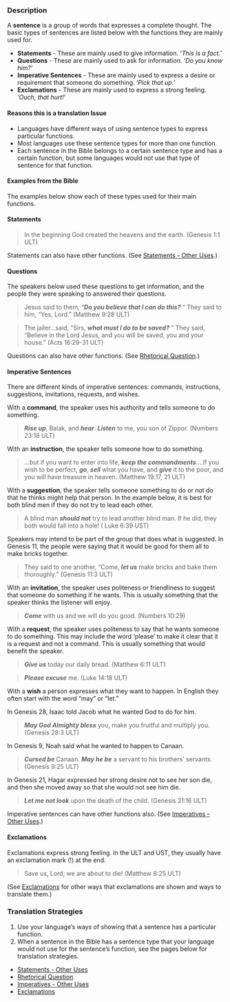 

### Description

A **sentence** is a group of words that expresses a complete thought. The basic types of sentences are listed below with the functions they are mainly used for.

* **Statements** - These are mainly used to give information. '_This is a fact._’
* **Questions** - These are mainly used to ask for information. ‘_Do you know him?_’
* **Imperative Sentences** - These are mainly used to express a desire or requirement that someone do something. ‘_Pick that up._’
* **Exclamations** - These are mainly used to express a strong feeling. ‘_Ouch, that hurt!_’


#### Reasons this is a translation Issue

* Languages have different ways of using sentence types to express particular functions.
* Most languages use these sentence types for more than one function.
* Each sentence in the Bible belongs to a certain sentence type and has a certain function, but some languages would not use that type of sentence for that function.

#### Examples from the Bible

The examples below show each of these types used for their main functions.

#### Statements

> In the beginning God created the heavens and the earth. (Genesis 1:1 ULT)

Statements can also have other functions. (See [Statements - Other Uses](../figs-declarative/01.md).)

#### Questions

The speakers below used these questions to get information, and the people they were speaking to answered their questions.

> Jesus said to them, “***Do you believe that I can do this?*** “ They said to him, “Yes, Lord.” (Matthew 9:28 ULT)  
  
> The jailer…said, “Sirs, ***what must I do to be saved?*** “ They said, “Believe in the Lord Jesus, and you will be saved, you and your house.” (Acts 16:29-31 ULT) 

Questions can also have other functions. (See [Rhetorical Question](../figs-rquestion/01.md).)

#### Imperative Sentences

There are different kinds of imperative sentences: commands, instructions, suggestions, invitations, requests, and wishes.

With a **command**, the speaker uses his authority and tells someone to do something.

> ***Rise up***, Balak, and ***hear***. ***Listen*** to me, you son of Zippor. (Numbers 23:18 ULT)

With an **instruction**, the speaker tells someone how to do something.

> …but if you want to enter into life, ***keep the commandments***.…If you wish to be perfect, ***go***, ***sell*** what you have, and ***give*** it to the poor, and you will have treasure in heaven. (Matthew 19:17, 21 ULT)

With a **suggestion**, the speaker tells someone something to do or not do that he thinks might help that person. In the example below, it is best for both blind men if they do not try to lead each other.

> A blind man ***should not*** try to lead another blind man. If he did, they both would fall into a hole! ( Luke 6:39 UST)

Speakers may intend to be part of the group that does what is suggested. In Genesis 11, the people were saying that it would be good for them all to make bricks together.
> They said to one another, “Come, ***let us*** make bricks and bake them thoroughly.” (Genesis 11:3 ULT)

With an **invitation**, the speaker uses politeness or friendliness to suggest that someone do something if he wants. This is usually something that the speaker thinks the listener will enjoy.

> ***Come*** with us and we will do you good. (Numbers 10:29)

With a **request**, the speaker uses politeness to say that he wants someone to do something. This may include the word ‘please’ to make it clear that it is a request and not a command. This is usually something that would benefit the speaker.

> ***Give us*** today our daily bread. (Matthew 6:11 ULT)   
  
> ***Please excuse*** me. (Luke 14:18 ULT) 

With a **wish** a person expresses what they want to happen. In English they often start with the word “may” or “let.”

In Genesis 28, Isaac told Jacob what he wanted God to do for him.

> ***May God Almighty bless*** you, make you fruitful and multiply you. (Genesis 28:3 ULT)

In Genesis 9, Noah said what he wanted to happen to Canaan.

> ***Cursed be*** Canaan. ***May he be*** a servant to his brothers’ servants. (Genesis 9:25 ULT)

In Genesis 21, Hagar expressed her strong desire not to see her son die, and then she moved away so that she would not see him die.

> ***Let me not look*** upon the death of the child. (Genesis 21:16 ULT)

Imperative sentences can have other functions also. (See [Imperatives - Other Uses](../figs-imperative/01.md).)

#### Exclamations

Exclamations express strong feeling. In the ULT and UST, they usually have an exclamation mark (!) at the end.
> Save us, Lord; we are about to die! (Matthew 8:25 ULT)

(See [Exclamations](../figs-exclamations/01.md) for other ways that exclamations are shown and ways to translate them.)

### Translation Strategies

1. Use your language’s ways of showing that a sentence has a particular function.
1. When a sentence in the Bible has a sentence type that your language would not use for the sentence’s function, see the pages below for translation strategies.

* [Statements - Other Uses](../figs-declarative/01.md)
* [Rhetorical Question](../figs-rquestion/01.md)
* [Imperatives - Other Uses](../figs-imperative/01.md)
* [Exclamations](../figs-exclamations/01.md)

